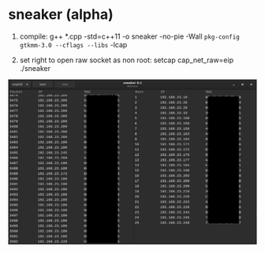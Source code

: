 # sneaker (alpha)

1. compile:
g++ *.cpp -std=c++11 -o sneaker -no-pie -Wall `pkg-config gtkmm-3.0 --cflags --libs` -lcap

2. set right to open raw socket as non root:
setcap cap_net_raw=eip ./sneaker

![alt tag](https://github.com/bitspalter/sneaker/blob/master/sneaker.png "sneaker")
